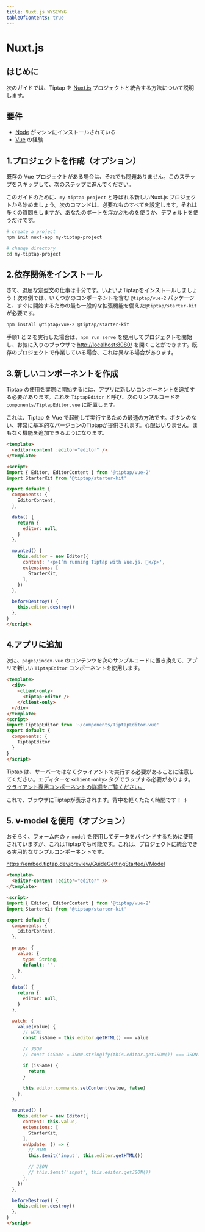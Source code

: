 ```yaml
---
title: Nuxt.js WYSIWYG
tableOfContents: true
---
```


# Nuxt.js

## はじめに

次のガイドでは、Tiptap を [Nuxt.js](https://nuxtjs.org/) プロジェクトと統合する方法について説明します。

<!-- The following guide describes how to integrate Tiptap with your [Nuxt.js](https://nuxtjs.org/) project. -->

## 要件

* [Node](https://nodejs.org/en/download/) がマシンにインストールされている
* [Vue](https://vuejs.org/v2/guide/#Getting-Started) の経験

<!-- * [Node](https://nodejs.org/en/download/) installed on your machine -->
<!-- * Experience with [Vue](https://vuejs.org/v2/guide/#Getting-Started) -->

## 1.プロジェクトを作成（オプション）

既存の Vue プロジェクトがある場合は、それでも問題ありません。このステップをスキップして、次のステップに進んでください。

<!-- If you already have an existing Vue project, that’s fine too. Just skip this step and proceed with the next step. -->

<!-- For the sake of this guide, let’s start with a fresh Nuxt.js project called `my-tiptap-project`. The following command sets up everything we need. It asks a lot of questions, but just use what floats your boat or use the defaults. -->

このガイドのために、`my-tiptap-project` と呼ばれる新しいNuxt.js プロジェクトから始めましょう。次のコマンドは、必要なものすべてを設定します。それは多くの質問をしますが、あなたのボートを浮かぶものを使うか、デフォルトを使うだけです。

```bash
# create a project
npm init nuxt-app my-tiptap-project

# change directory
cd my-tiptap-project
```

## 2.依存関係をインストール

さて、退屈な定型文の仕事は十分です。いよいよTiptapをインストールしましょう！次の例では、いくつかのコンポーネントを含む `@tiptap/vue-2` パッケージと、すぐに開始するための最も一般的な拡張機能を備えた`@tiptap/starter-kit` が必要です。

<!-- Okay, enough of the boring boilerplate work. Let’s finally install Tiptap! For the following example you’ll need the `@tiptap/vue-2` package, with a few components, and `@tiptap/starter-kit` which has the most common extensions to get started quickly. -->

```bash
npm install @tiptap/vue-2 @tiptap/starter-kit
```

<!-- If you followed step 1 and 2, you can now start your project with `npm run serve`, and open [http://localhost:8080/](http://localhost:8080/) in your favorite browser. This might be different, if you’re working with an existing project. -->

手順1 と 2 を実行した場合は、`npm run serve` を使用してプロジェクトを開始し、お気に入りのブラウザで [http://localhost:8080/](http://localhost:8080/) を開くことができます。既存のプロジェクトで作業している場合、これは異なる場合があります。

## 3.新しいコンポーネントを作成

Tiptap の使用を実際に開始するには、アプリに新しいコンポーネントを追加する必要があります。これを `TiptapEditor` と呼び、次のサンプルコードを `components/TiptapEditor.vue` に配置します。

<!-- To actually start using Tiptap, you’ll need to add a new component to your app. Let’s call it `TiptapEditor` and put the following example code in `components/TiptapEditor.vue`. -->

<!-- This is the fastest way to get Tiptap up and running with Vue. It will give you a very basic version of Tiptap, without any buttons. No worries, you will be able to add more functionality soon. -->

これは、Tiptap を Vue で起動して実行するための最速の方法です。ボタンのない、非常に基本的なバージョンのTiptapが提供されます。心配はいりません。まもなく機能を追加できるようになります。

```html
<template>
  <editor-content :editor="editor" />
</template>

<script>
import { Editor, EditorContent } from '@tiptap/vue-2'
import StarterKit from '@tiptap/starter-kit'

export default {
  components: {
    EditorContent,
  },

  data() {
    return {
      editor: null,
    }
  },

  mounted() {
    this.editor = new Editor({
      content: '<p>I’m running Tiptap with Vue.js. 🎉</p>',
      extensions: [
        StarterKit,
      ],
    })
  },

  beforeDestroy() {
    this.editor.destroy()
  },
}
</script>
```

## 4.アプリに追加

次に、`pages/index.vue` のコンテンツを次のサンプルコードに置き換えて、アプリで新しい `TiptapEditor` コンポーネントを使用します。

<!-- Now, let’s replace the content of `pages/index.vue` with the following example code to use our new `TiptapEditor` component in our app. -->

```html
<template>
  <div>
    <client-only>
      <tiptap-editor />
    </client-only>
  </div>
</template>
<script>
import TiptapEditor from '~/components/TiptapEditor.vue'
export default {
  components: {
    TiptapEditor
  }
}
</script>
```

<!-- Note that Tiptap needs to run in the client, not on the server. It’s required to wrap the editor in a `<client-only>` tag. [Read more about client-only components.](https://nuxtjs.org/api/components-client-only) -->

<!-- You should now see Tiptap in your browser. Time to give yourself a pat on the back! :) -->

Tiptap は、サーバーではなくクライアントで実行する必要があることに注意してください。エディターを `<client-only>` タグでラップする必要があります。 [クライアント専用コンポーネントの詳細をご覧ください。](https://nuxtjs.org/api/components-client-only) 

これで、ブラウザにTiptapが表示されます。背中を軽くたたく時間です！ :)

## 5. v-model を使用（オプション）

おそらく、フォーム内の `v-model` を使用してデータをバインドするために使用されていますが、これはTiptapでも可能です。これは、プロジェクトに統合できる実用的なサンプルコンポーネントです。

<!-- You’re probably used to bind your data with `v-model` in forms, that’s also possible with Tiptap. Here is a working example component, that you can integrate in your project: -->

https://embed.tiptap.dev/preview/GuideGettingStarted/VModel

```html
<template>
  <editor-content :editor="editor" />
</template>

<script>
import { Editor, EditorContent } from '@tiptap/vue-2'
import StarterKit from '@tiptap/starter-kit'

export default {
  components: {
    EditorContent,
  },

  props: {
    value: {
      type: String,
      default: '',
    },
  },

  data() {
    return {
      editor: null,
    }
  },

  watch: {
    value(value) {
      // HTML
      const isSame = this.editor.getHTML() === value

      // JSON
      // const isSame = JSON.stringify(this.editor.getJSON()) === JSON.stringify(value)

      if (isSame) {
        return
      }

      this.editor.commands.setContent(value, false)
    },
  },

  mounted() {
    this.editor = new Editor({
      content: this.value,
      extensions: [
        StarterKit,
      ],
      onUpdate: () => {
        // HTML
        this.$emit('input', this.editor.getHTML())

        // JSON
        // this.$emit('input', this.editor.getJSON())
      },
    })
  },

  beforeDestroy() {
    this.editor.destroy()
  },
}
</script>
```
